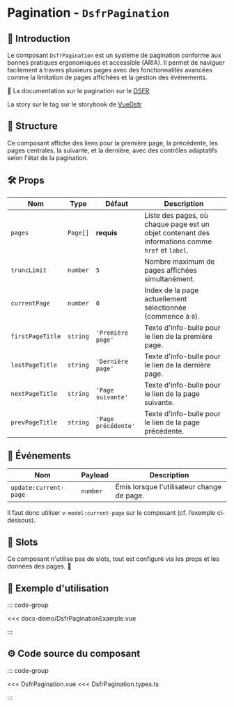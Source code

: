 # Pagination - `DsfrPagination`

## 🌟 Introduction

Le composant `DsfrPagination` est un système de pagination conforme aux bonnes pratiques ergonomiques et accessible (ARIA). Il permet de naviguer facilement à travers plusieurs pages avec des fonctionnalités avancées comme la limitation de pages affichées et la gestion des événements.

🏅 La documentation sur le pagination sur le [DSFR](https://www.systeme-de-design.gouv.fr/elements-d-interface/composants/pagination)

<VIcon name="vi-file-type-storybook" /> La story sur le tag sur le storybook de [VueDsfr](https://storybook.vue-ds.fr/?path=/docs/composants-dsfrpagination--docs)

## 📐 Structure

Ce composant affiche des liens pour la première page, la précédente, les pages centrales, la suivante, et la dernière, avec des contrôles adaptatifs selon l'état de la pagination.

## 🛠️ Props

| Nom              | Type                  | Défaut              | Description                                                                                      |
|-------------------|-----------------------|---------------------|--------------------------------------------------------------------------------------------------|
| `pages`          | `Page[]`             | **requis**          | Liste des pages, où chaque page est un objet contenant des informations comme `href` et `label`. |
| `truncLimit`     | `number`             | `5`                 | Nombre maximum de pages affichées simultanément.                                                |
| `currentPage`    | `number`             | `0`                 | Index de la page actuellement sélectionnée (commence à `0`).                                    |
| `firstPageTitle` | `string`             | `'Première page'`   | Texte d'info-bulle pour le lien de la première page.                                            |
| `lastPageTitle`  | `string`             | `'Dernière page'`   | Texte d'info-bulle pour le lien de la dernière page.                                            |
| `nextPageTitle`  | `string`             | `'Page suivante'`   | Texte d'info-bulle pour le lien de la page suivante.                                            |
| `prevPageTitle`  | `string`             | `'Page précédente'` | Texte d'info-bulle pour le lien de la page précédente.                                          |

## 📡 Événements

| Nom                      | Payload       | Description                                             |
|--------------------------|---------------|---------------------------------------------------------|
| `update:current-page`    | `number`      | Émis lorsque l'utilisateur change de page.              |

Il faut donc utiliser `v-model:current-page` sur le composant (cf. l’exemple ci-dessous).

## 🧩 Slots

Ce composant n'utilise pas de slots, tout est configuré via les props et les données des pages. 🚀

## 📝 Exemple d'utilisation

::: code-group

<Story data-title="Démo" min-h="350px">
  <div
  class="flex flex-col"
  >
    <DsfrPaginationExample />
  </div>
</Story>

<<< docs-demo/DsfrPaginationExample.vue

:::

## ⚙️ Code source du composant

::: code-group

<<< DsfrPagination.vue
<<< DsfrPagination.types.ts

:::

<script setup lang="ts">
import DsfrPaginationExample from './docs-demo/DsfrPaginationExample.vue'
</script>
